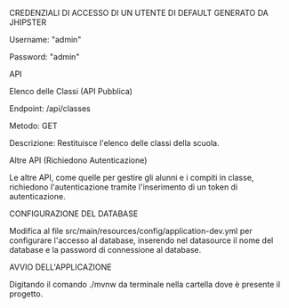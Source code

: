 CREDENZIALI DI ACCESSO DI UN UTENTE DI DEFAULT GENERATO DA JHIPSTER

Username: "admin"

Password: "admin"

API

Elenco delle Classi (API Pubblica)

Endpoint: /api/classes

Metodo: GET

Descrizione: Restituisce l'elenco delle classi della scuola.

Altre API (Richiedono Autenticazione)

Le altre API, come quelle per gestire gli alunni e i compiti in classe, richiedono l'autenticazione tramite l'inserimento di un token di autenticazione.

CONFIGURAZIONE DEL DATABASE

Modifica al file src/main/resources/config/application-dev.yml per configurare l'accesso al database, inserendo nel datasource il nome del database e la password di connessione al database.

AVVIO DELL'APPLICAZIONE

Digitando il comando ./mvnw da terminale nella cartella dove è presente il progetto.
